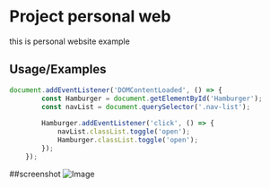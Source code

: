 # Project personal web
this is personal website example 


## Usage/Examples

```javascript
document.addEventListener('DOMContentLoaded', () => {
        const Hamburger = document.getElementById('Hamburger');
        const navList = document.querySelector('.nav-list');
    
        Hamburger.addEventListener('click', () => {
            navList.classList.toggle('open');
            Hamburger.classList.toggle('open');
        });
    });
```
##screenshot
![Image](https://github.com/user-attachments/assets/7a6445fb-9574-4479-9221-c730478d79be)
